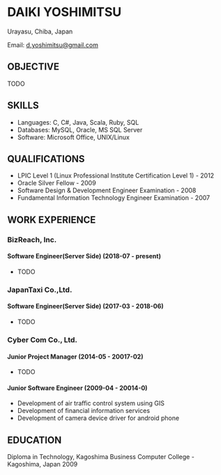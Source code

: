 # DAIKI YOSHIMITSU

Urayasu, Chiba, Japan

Email: d.yoshimitsu@gmail.com

## OBJECTIVE

TODO

## SKILLS

- Languages: C, C#, Java, Scala, Ruby, SQL
- Databases: MySQL, Oracle, MS SQL Server
- Software: Microsoft Office, UNIX/Linux

## QUALIFICATIONS

- LPIC Level 1 (Linux Professional Institute Certification Level 1) - 2012
- Oracle Silver Fellow - 2009
- Software Design & Development Engineer Examination - 2008
- Fundamental Information Technology Engineer Examination - 2007

## WORK EXPERIENCE

### **BizReach, Inc.**

#### Software Engineer(Server Side) (2018-07 - present)

- TODO

### **JapanTaxi Co.,Ltd.**

#### Software Engineer(Server Side) (2017-03 - 2018-06)

- TODO

### **Cyber Com Co., Ltd.**

#### Junior Project Manager (2014-05 - 20017-02)

- TODO

#### Junior Software Engineer (2009-04 - 20014-0)

- Development of air traffic control system using GIS
- Development of financial information services
- Development of camera device driver for android phone

## EDUCATION

Diploma in Technology, Kagoshima Business Computer College - Kagoshima, Japan 2009
